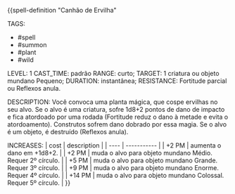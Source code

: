 {{spell-definition "Canhão de Ervilha"

TAGS:
- #spell
- #summon
- #plant
- #wild

LEVEL: 1
CAST_TIME: padrão
RANGE: curto;
TARGET: 1 criatura ou objeto mundano Pequeno;
DURATION: instantânea;
RESISTANCE: Fortitude parcial ou Reflexos anula.

DESCRIPTION:
Você convoca uma planta mágica, que cospe ervilhas no seu alvo. Se o alvo é uma criatura, sofre 1d8+2 pontos de dano de impacto e fica atordoado por uma rodada (Fortitude reduz o dano à metade e evita o atordoamento). Construtos sofrem dano dobrado por essa magia. Se o alvo é um objeto, é destruído (Reflexos anula).

INCREASES:
| cost | description |
| ---- | ----------- |
| +2 PM | aumenta o dano em +1d8+2. |
| +2 PM | muda o alvo para objeto mundano Médio. Requer 2º círculo. |
| +5 PM | muda o alvo para objeto mundano Grande. Requer 3º círculo. |
| +9 PM | muda o alvo para objeto mundano Enorme. Requer 4º círculo. |
| +14 PM | muda o alvo para objeto mundano Colossal. Requer 5º círculo. |
}}
